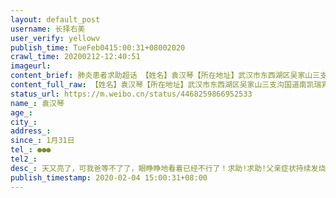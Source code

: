 ```yaml
---
layout: default_post
username: 长择右美
user_verify: yellowv
publish_time: TueFeb0415:00:31+08002020
crawl_time: 20200212-12:40:51
imageurl: 
content_brief: 肺炎患者求助超话 【姓名】袁汉琴【所在地址】武汉市东西湖区吴家山三支沟国道南凯瑞宾馆902房【患病时间】1月31日【联系方式】●●●【病情描述】 天又亮了，可我爸等不了了，眼睁睁地看着已经不行了！求助!求助!父亲症状：持续发烧已十天，1月31日已经在泰康做CT检查双肺均已经感染！ ...全文
content_full_raw: 【姓名】袁汉琴【所在地址】武汉市东西湖区吴家山三支沟国道南凯瑞宾馆902房【患病时间】1月31日【联系方式】●●●【病情描述】天又亮了，可我爸等不了了，眼睁睁地看着已经不行了！求助!求助!父亲症状：持续发烧已十天，1月31日已经在泰康做CT检查双肺均已经感染！查血常规已经显示病毒感染，与新冠性病毒症状接近，门诊医生建议尽早入院，可一直没床位收治不了！现已经高烧三十九度不退，晚上烧得睡不了，身体乏力，也没力气走路，，打针没效果，现在呼吸困难连话都说不出来了，眼睁睁地看着一天天不行了，想做核酸试纸检测更是奢望，现在一直排队等床位！我已经不知道怎么办了!求求大家帮帮我！求求大家帮帮我！求求大家帮帮我！我爸现住在社区安排的武汉市东西湖区吴家山三支沟国道南凯瑞宾馆902房，父亲情况非常不好!要住院没床位！我的联系方式电话：●●●求助人：袁汉琴2020年2月5日希望得到社会各界的帮助，万分感激！
status_url: https://m.weibo.cn/status/4468259866952533
name_: 袁汉琴
age_: 
city_: 
address_: 
since_: 1月31日
tel_: ●●●
tel2_: 
desc_: 天又亮了，可我爸等不了了，眼睁睁地看着已经不行了！求助!求助!父亲症状持续发烧已十天，1月31日已经在泰康做CT检查双肺均已经感染！查血常规已经显示病毒感染，与新冠性病毒症状接近，门诊医生建议尽早入院，可一直没床位收治不了！现已经高烧三十九度不退，晚上烧得睡不了，身体乏力，也没力气走路，，打针没效果，现在呼吸困难连话都说不出来了，眼睁睁地看着一天天不行了，想做核酸试纸检测更是奢望，现在一直排队等床位！我已经不知道怎么办了!求求大家帮帮我！求求大家帮帮我！求求大家帮帮我！我爸现住在社区安排的武汉市东西湖区吴家山三支沟国道南凯瑞宾馆902房，父亲情况非常不好!要住院没床位！我的联系方式电话●●●求助人袁汉琴2020年2月5日希望得到社会各界的帮助，万分感激！
publish_timestamp: 2020-02-04 15:00:31+08:00
---
```

